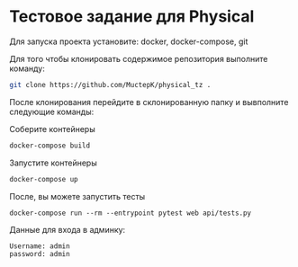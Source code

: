 # Тестовое задание для Physical
Для запуска проекта установите: docker, docker-compose, git


Для того чтобы клонировать содержимое репозитория выполните команду:
```bash
git clone https://github.com/MuctepK/physical_tz .
```

После клонирования перейдите в склонированную папку и вывполните следующие команды:

Соберите контейнеры
```bash
docker-compose build
```
Запустите контейнеры
```bash
docker-compose up
```
После, вы можете запустить тесты
```
docker-compose run --rm --entrypoint pytest web api/tests.py
```


Данные для входа в админку:
```
Username: admin
password: admin
```